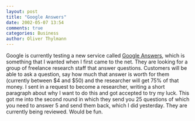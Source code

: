 ```yaml
---
layout: post
title: "Google Answers"
date: 2002-05-07 13:54
comments: true
categories: Business
author: Oliver Thylmann
---
```



Google is currently testing a new service called [Google Answers](https://answers.google.com/answers/main), which is something that I wanted when I first came to the net. They are looking for a group of freelance research staff that answer questions. Customers will be able to ask a question, say how much that answer is worth for them (currently between $4 and $50) and the researcher will get 75% of that money. I sent in a request to become a researcher, writing a short paragraph about why I want to do this and got accepted to try my luck. This got me into the second round in which they send you 25 questions of which you need to answer 5 and send them back, which I did yesterday. They are currently being reviewed. Would be fun.


